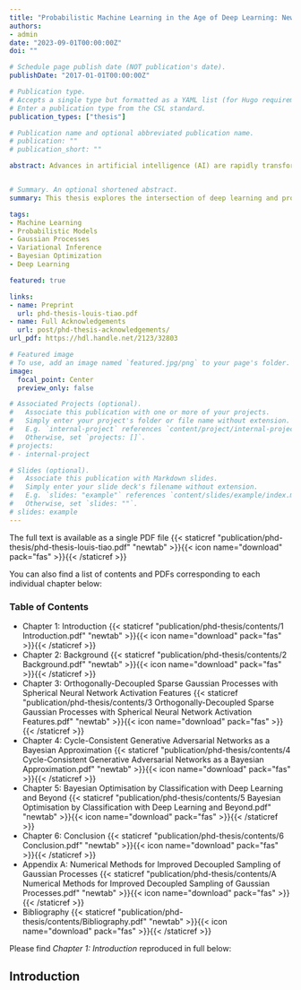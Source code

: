 ```yaml
---
title: "Probabilistic Machine Learning in the Age of Deep Learning: New Perspectives for Gaussian Processes, Bayesian Optimization and Beyond (PhD Thesis)"
authors:
- admin
date: "2023-09-01T00:00:00Z"
doi: ""

# Schedule page publish date (NOT publication's date).
publishDate: "2017-01-01T00:00:00Z"

# Publication type.
# Accepts a single type but formatted as a YAML list (for Hugo requirements).
# Enter a publication type from the CSL standard.
publication_types: ["thesis"]

# Publication name and optional abbreviated publication name.
# publication: ""
# publication_short: ""

abstract: Advances in artificial intelligence (AI) are rapidly transforming our world, with systems now matching or surpassing human capabilities in areas ranging from game-playing to scientific discovery. Much of this progress traces back to machine learning (ML), particularly deep learning and its ability to uncover meaningful patterns and representations in data. However, true intelligence in AI demands more than raw predictive power; it requires a principled approach to making decisions under uncertainty. This highlights the necessity of probabilistic ML, which offers a systematic framework for reasoning about the unknown through probability theory and Bayesian inference. Gaussian processes (GPs) stand out as a quintessential probabilistic model, offering flexibility, data efficiency, and well-calibrated uncertainty estimates. They are integral to many sequential decision-making algorithms, notably Bayesian optimisation (BO), which has emerged as an indispensable tool for optimising expensive and complex black-box objective functions. While considerable efforts have focused on improving gp scalability, performance gaps persist in practice when compared against neural networks (NNs) due in large to its lack of representation learning capabilities. This, among other natural deficiencies of GPs, has hampered the capacity of BO to address critical real-world optimisation challenges. This thesis aims to unlock the potential of deep learning within probabilistic methods and reciprocally lend probabilistic perspectives to deep learning. The contributions include improving approximations to bridge the gap between GPs and NNs, providing a new formulation of BO that seamlessly accommodates deep learning methods to tackle complex optimisation problems, as well as a probabilistic interpretation of a powerful class of deep generative models for image style transfer. By enriching the interplay between deep learning and probabilistic ML, this thesis advances the foundations of AI and facilitates the development of more capable and dependable automated decision-making systems.


# Summary. An optional shortened abstract.
summary: This thesis explores the intersection of deep learning and probabilistic machine learning to enhance the capabilities of artificial intelligence. It addresses the limitations of Gaussian processes (GPs) in practical applications, particularly in comparison to neural networks (NNs), and proposes advancements such as improved approximations and a novel formulation of Bayesian optimization (BO) that seamlessly integrates deep learning methods. The contributions aim to enrich the interplay between deep learning and probabilistic ML, advancing the foundations of AI and fostering the development of more capable and reliable automated decision-making systems.

tags:
- Machine Learning
- Probabilistic Models
- Gaussian Processes
- Variational Inference
- Bayesian Optimization
- Deep Learning

featured: true

links:
- name: Preprint
  url: phd-thesis-louis-tiao.pdf
- name: Full Acknowledgements
  url: post/phd-thesis-acknowledgements/
url_pdf: https://hdl.handle.net/2123/32803

# Featured image
# To use, add an image named `featured.jpg/png` to your page's folder. 
image:
  focal_point: Center
  preview_only: false

# Associated Projects (optional).
#   Associate this publication with one or more of your projects.
#   Simply enter your project's folder or file name without extension.
#   E.g. `internal-project` references `content/project/internal-project/index.md`.
#   Otherwise, set `projects: []`.
# projects:
# - internal-project

# Slides (optional).
#   Associate this publication with Markdown slides.
#   Simply enter your slide deck's filename without extension.
#   E.g. `slides: "example"` references `content/slides/example/index.md`.
#   Otherwise, set `slides: ""`.
# slides: example
---
```


The full text is available as a single PDF file {{< staticref "publication/phd-thesis/phd-thesis-louis-tiao.pdf" "newtab" >}}{{< icon name="download" pack="fas" >}}{{< /staticref >}}

You can also find a list of contents and PDFs corresponding to each individual chapter below:

### Table of Contents

- Chapter 1: Introduction {{< staticref "publication/phd-thesis/contents/1 Introduction.pdf" "newtab" >}}{{< icon name="download" pack="fas" >}}{{< /staticref >}}
- Chapter 2: Background {{< staticref "publication/phd-thesis/contents/2 Background.pdf" "newtab" >}}{{< icon name="download" pack="fas" >}}{{< /staticref >}}
- Chapter 3: Orthogonally-Decoupled Sparse Gaussian Processes with Spherical Neural Network Activation Features {{< staticref "publication/phd-thesis/contents/3 Orthogonally-Decoupled Sparse Gaussian Processes with Spherical Neural Network Activation Features.pdf" "newtab" >}}{{< icon name="download" pack="fas" >}}{{< /staticref >}}
- Chapter 4: Cycle-Consistent Generative Adversarial Networks as a Bayesian Approximation {{< staticref "publication/phd-thesis/contents/4 Cycle-Consistent Generative Adversarial Networks as a Bayesian Approximation.pdf" "newtab" >}}{{< icon name="download" pack="fas" >}}{{< /staticref >}}
- Chapter 5: Bayesian Optimisation by Classification with Deep Learning and Beyond {{< staticref "publication/phd-thesis/contents/5 Bayesian Optimisation by Classification with Deep Learning and Beyond.pdf" "newtab" >}}{{< icon name="download" pack="fas" >}}{{< /staticref >}}
- Chapter 6: Conclusion {{< staticref "publication/phd-thesis/contents/6 Conclusion.pdf" "newtab" >}}{{< icon name="download" pack="fas" >}}{{< /staticref >}}
- Appendix A: Numerical Methods for Improved Decoupled Sampling of Gaussian Processes {{< staticref "publication/phd-thesis/contents/A Numerical Methods for Improved Decoupled Sampling of Gaussian Processes.pdf" "newtab" >}}{{< icon name="download" pack="fas" >}}{{< /staticref >}}
- Bibliography {{< staticref "publication/phd-thesis/contents/Bibliography.pdf" "newtab" >}}{{< icon name="download" pack="fas" >}}{{< /staticref >}}

Please find *Chapter 1: Introduction* reproduced in full below:

## Introduction

<!-- 
{{
Create your slides in Markdown - click the *Slides* button to check out the example.
{{

Add the publication's **full text** or **supplementary notes** here. You can use rich formatting such as including [code, math, and images](https://wowchemy.com/docs/content/writing-markdown-latex/).

## Introduction

- 
 -->
